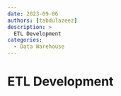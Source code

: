 ```yaml
---
date: 2023-09-06
authors: [tabdulazeez]
description: >
  ETL Development
categories:
  - Data Warehouse  
---
```


# ETL Development